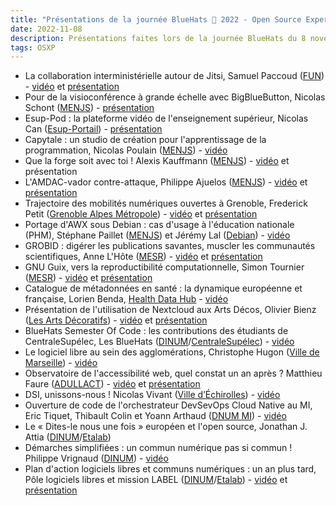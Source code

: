 ```yaml
---
title: "Présentations de la journée BlueHats 🧢 2022 - Open Source Experience"
date: 2022-11-08
description: Présentations faites lors de la journée BlueHats du 8 novembre 2022 qui s'est tenue lors du salon Open Source Experience
tags: OSXP
---
```


- La collaboration interministérielle autour de Jitsi, Samuel Paccoud ([FUN](https://www.fun-mooc.fr/fr/)) - [vidéo](https://tube.numerique.gouv.fr/w/4BemfZXA9zKrVAazmrnZ3x) et [présentation](https://speakerdeck.com/bluehats/collaboration-interministerielle-autour-de-jitsi)
- Pour de la visioconférence à grande échelle avec BigBlueButton, Nicolas Schont ([MENJS](https://www.education.gouv.fr)) - [présentation](https://speakerdeck.com/bluehats/deployer-bigbluebutton-a-grande-echelle)
- Esup-Pod : la plateforme vidéo de l'enseignement supérieur, Nicolas Can ([Esup-Portail](https://www.esup-portail.org)) - [présentation](https://speakerdeck.com/bluehats/esup-pod-la-plateforme-video-de-lenseignement-superieur)
- Capytale : un studio de création pour l'apprentissage de la programmation, Nicolas Poulain ([MENJS](https://www.education.gouv.fr)) - [vidéo](https://tube.numerique.gouv.fr/w/pFjdHoN9pzsfP9zh7avLcs)
- Que la forge soit avec toi ! Alexis Kauffmann ([MENJS](https://www.education.gouv.fr)) - [vidéo](https://tube.numerique.gouv.fr/w/4L4X6wwqjuSRgs9pKoBRFd) et présentation
- L'AMDAC-vador contre-attaque, Philippe Ajuelos ([MENJS](https://www.education.gouv.fr)) - [vidéo](https://tube.numerique.gouv.fr/w/4L4X6wwqjuSRgs9pKoBRFd?start=10m17s) et [présentation](https://speakerdeck.com/bluehats/lamdac-vador-contre-attaque)
- Trajectoire des mobilités numériques ouvertes à Grenoble, Frederick Petit ([Grenoble Alpes Métropole](https://www.grenoblealpesmetropole.fr)) - [vidéo](https://tube.numerique.gouv.fr/w/7WSTudnzqNHrg57rhWJz48) et [présentation](https://speakerdeck.com/bluehats/mobilites-numeriques-ouvertes)
- Portage d'AWX sous Debian : cas d'usage à l'éducation nationale (PHM), Stéphane Paillet ([MENJS](https://www.education.gouv.fr)) et Jérémy Lal ([Debian](https://www.debian.org)) - [vidéo](https://tube.numerique.gouv.fr/w/r7eysixBu77wjeD9bQc2r1)
- GROBID : digérer les publications savantes, muscler les communautés scientifiques, Anne L'Hôte ([MESR](https://www.enseignementsup-recherche.gouv.fr/fr)) - [vidéo](https://tube.numerique.gouv.fr/w/hTqorn4WFW1JYxEeYEi6eF) et [présentation](https://speakerdeck.com/bluehats/grobid-mieux-digerer-les-publications-savantes-pour-muscler-les-communautes-open-source-scientifiques)
- GNU Guix, vers la reproductibilité computationnelle, Simon Tournier ([MESR](https://www.enseignementsup-recherche.gouv.fr/fr)) - [vidéo](https://tube.numerique.gouv.fr/w/5tGS7rSBDe9xrpjtk4vdkg) et [présentation](https://zimoun.gitlab.io/bluehats-2022/BlueHats-2022-Guix.pdf)
- Catalogue de métadonnées en santé : la dynamique européenne et française, Lorien Benda, [Health Data Hub](https://www.health-data-hub.fr) - [vidéo](https://tube.numerique.gouv.fr/w/3j53LxS6enk3RDW94HFtBk)
- Présentation de l'utilisation de Nextcloud aux Arts Décos, Olivier Bienz ([Les Arts Décoratifs](https://madparis.fr)) - [vidéo](https://tube.numerique.gouv.fr/w/m5MJLkgY2R7BGyK1Q6rp4Y) et [présentation](https://speakerdeck.com/bluehats/ensad-et-nextcloud)
- BlueHats Semester Of Code : les contributions des étudiants de CentraleSupélec, Les BlueHats ([DINUM](https://www.numerique.gouv.fr)/[CentraleSupélec](https://www.centralesupelec.fr)) - [vidéo](https://tube.numerique.gouv.fr/w/4rQ69QbzwGYJcrJ8Wy6raS)
- Le logiciel libre au sein des agglomérations, Christophe Hugon ([Ville de Marseille](https://www.marseille.fr)) - [vidéo](https://tube.numerique.gouv.fr/w/3oJ7sYDCUsfbcbLHAuKzY5)
- Observatoire de l'accessibilité web, quel constat un an après ? Matthieu Faure ([ADULLACT](https://adullact.org)) - [vidéo](https://tube.numerique.gouv.fr/w/fqWVapdZc7FHx69STYfCD1) et [présentation](https://nextcloud.adullact.org/s/N2ZyLZeBow3jTkr)
- DSI, unissons-nous ! Nicolas Vivant ([Ville d’Échirolles](https://www.echirolles.fr)) - [vidéo](https://tube.numerique.gouv.fr/w/cUk2sRJBMDzoQuGQuws2DL)
- Ouverture de code de l'orchestrateur DevSevOps Cloud Native au MI, Eric Tiquet, Thibault Colin et Yoann Arthaud ([DNUM MI](https://www.interieur.gouv.fr/ministere/secretariat-general/direction-du-numerique)) - [vidéo](https://tube.numerique.gouv.fr/w/4BemfZXA9zKrVAazmrnZ3x)
- Le « Dites-le nous une fois » européen et l'open source, Jonathan J. Attia ([DINUM](https://www.numerique.gouv.fr)/[Etalab](https://www.etalab.gouv.fr))
- Démarches simplifiées : un commun numérique pas si commun ! Philippe Vrignaud ([DINUM](https://www.numerique.gouv.fr)) - [vidéo](https://tube.numerique.gouv.fr/w/e5Kp2KLAhMAWK2UAwBiWTp)
- Plan d'action logiciels libres et communs numériques : un an plus tard, Pôle logiciels libres et mission LABEL ([DINUM](https://www.numerique.gouv.fr)/[Etalab](https://www.etalab.gouv.fr)) - [vidéo](https://tube.numerique.gouv.fr/w/scCJPR5rBQG5VypufAMExh) et [présentation](https://speakerdeck.com/bluehats/plan-daction-logiciels-libres-et-communs-numeriques-un-an-plus-tard)
